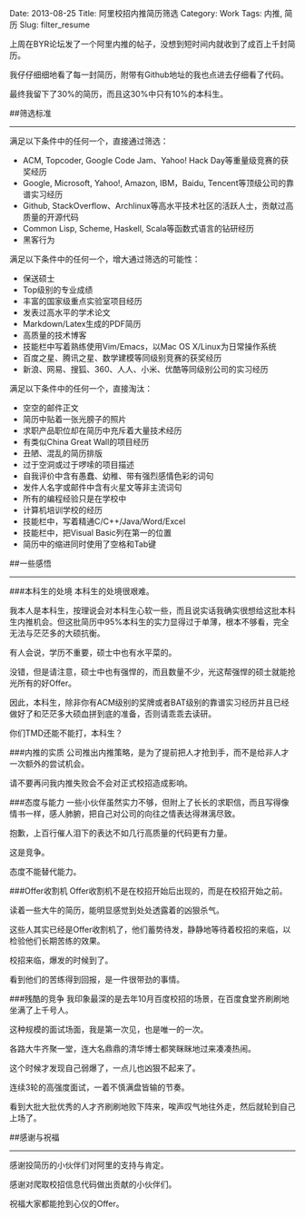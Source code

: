 Date: 2013-08-25
Title: 阿里校招内推简历筛选
Category: Work
Tags: 内推, 简历
Slug: filter_resume

上周在BYR论坛发了一个阿里内推的帖子，没想到短时间内就收到了成百上千封简历。

我仔仔细细地看了每一封简历，附带有Github地址的我也点进去仔细看了代码。

最终我留下了30%的简历，而且这30%中只有10%的本科生。

##筛选标准
* * *
满足以下条件中的任何一个，直接通过筛选：

* ACM, Topcoder, Google Code Jam、Yahoo! Hack Day等重量级竞赛的获奖经历
* Google, Microsoft, Yahoo!, Amazon, IBM，Baidu, Tencent等顶级公司的靠谱实习经历
* Github, StackOverflow、Archlinux等高水平技术社区的活跃人士，贡献过高质量的开源代码
* Common Lisp, Scheme, Haskell, Scala等函数式语言的钻研经历
* 黑客行为

满足以下条件中的任何一个，增大通过筛选的可能性：

* 保送硕士
* Top级别的专业成绩
* 丰富的国家级重点实验室项目经历
* 发表过高水平的学术论文
* Markdown/Latex生成的PDF简历
* 高质量的技术博客
* 技能栏中写着熟练使用Vim/Emacs，以Mac OS X/Linux为日常操作系统
* 百度之星、腾讯之星、数学建模等同级别竞赛的获奖经历
* 新浪、网易、搜狐、360、人人、小米、优酷等同级别公司的实习经历

满足以下条件中的任何一个，直接淘汰：

* 空空的邮件正文
* 简历中贴着一张光膀子的照片 
* 求职产品职位却在简历中充斥着大量技术经历
* 有类似China Great Wall的项目经历
* 丑陋、混乱的简历排版
* 过于空洞或过于啰嗦的项目描述
* 自我评价中含有愚蠢、幼稚、带有强烈感情色彩的词句
* 发件人名字或邮件中含有火星文等非主流词句
* 所有的编程经验只是在学校中
* 计算机培训学校的经历
* 技能栏中，写着精通C/C++/Java/Word/Excel
* 技能栏中，把Visual Basic列在第一的位置
* 简历中的缩进同时使用了空格和Tab键

##一些感悟
* * *
###本科生的处境
本科生的处境很艰难。

我本人是本科生，按理说会对本科生心软一些，而且说实话我确实很想给这批本科生内推机会。但这批简历中95%本科生的实力显得过于单薄，根本不够看，完全无法与茫茫多的大硕抗衡。

有人会说，学历不重要，硕士中也有水平菜的。

没错，但是请注意，硕士中也有强悍的，而且数量不少，光这帮强悍的硕士就能抢光所有的好Offer。

因此，本科生，除非你有ACM级别的奖牌或者BAT级别的靠谱实习经历并且已经做好了和茫茫多大硕血拼到底的准备，否则请乖乖去读研。

你们TMD还能不能打，本科生？

###内推的实质
公司推出内推策略，是为了提前把人才抢到手，而不是给非人才一次额外的尝试机会。

请不要再问我内推失败会不会对正式校招造成影响。

###态度与能力
一些小伙伴虽然实力不够，但附上了长长的求职信，而且写得像情书一样，感人肺腑，把自己对公司的向往之情表达得淋漓尽致。

抱歉，上百行催人泪下的表达不如几行高质量的代码更有力量。

这是竞争。

态度不能替代能力。

###Offer收割机
Offer收割机不是在校招开始后出现的，而是在校招开始之前。

读着一些大牛的简历，能明显感觉到处处透露着的凶狠杀气。

这些人其实已经是Offer收割机了，他们蓄势待发，静静地等待着校招的来临，以检验他们长期苦练的效果。

校招来临，爆发的时候到了。

看到他们的苦练得到回报，是一件很带劲的事情。

###残酷的竞争
我印象最深的是去年10月百度校招的场景，在百度食堂齐刷刷地坐满了上千号人。

这种规模的面试场面，我是第一次见，也是唯一的一次。

各路大牛齐聚一堂，连大名鼎鼎的清华博士都笑眯眯地过来凑凑热闹。

这个时候才发现自己弱爆了，一点儿也凶狠不起来了。

连续3轮的高强度面试，一着不慎满盘皆输的节奏。

看到大批大批优秀的人才齐刷刷地败下阵来，唉声叹气地往外走，然后就轮到自己上场了。

##感谢与祝福
* * *
感谢投简历的小伙伴们对阿里的支持与肯定。

感谢对爬取校招信息代码做出贡献的小伙伴们。

祝福大家都能抢到心仪的Offer。






